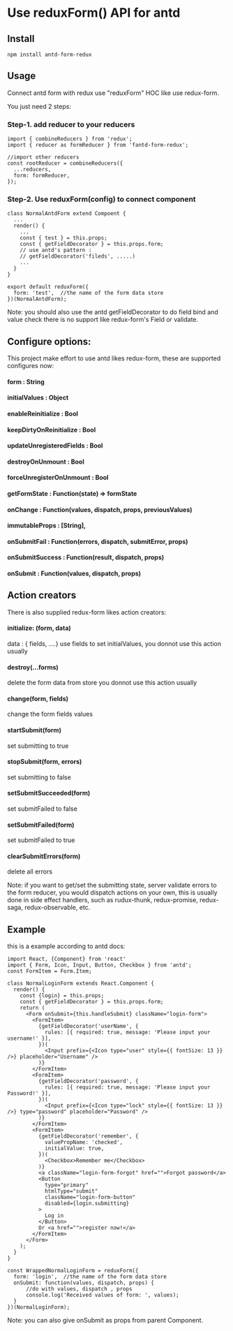 # Use reduxForm() API for antd


## Install

```
npm install antd-form-redux
```

## Usage 
Connect antd form with redux use "reduxForm" HOC like use redux-form. 

You just need 2 steps:

### Step-1. add reducer to your reducers
```
import { combineReducers } from 'redux';
import { reducer as formReducer } from 'fantd-form-redux';

//import other reducers
const rootReducer = combineReducers({
  ...reducers,
  form: formReducer,
});

```

### Step-2. Use reduxForm(config) to connect component 
```
class NormalAntdForm extend Compoent {
  ...
  render() {
    ...
    const { test } = this.props;
    const { getFieldDecorator } = this.props.form;  
    // use antd's pattern :
    // getFieldDecorator('fileds', .....)
    ...
  }
}

export default reduxForm({
  form: 'test',  //the name of the form data store 
})(NormalAntdForm);

```

Note: you should also use the antd getFieldDecorator to do field bind and value check
there is no support like redux-form's Field or validate.

## Configure options:

This project make effort to use antd likes redux-form, these are supported configures now: 

#### form : String
#### initialValues : Object
#### enableReinitialize : Bool
#### keepDirtyOnReinitialize : Bool
#### updateUnregisteredFields : Bool
#### destroyOnUnmount : Bool
#### forceUnregisterOnUnmount : Bool
#### getFormState : Function(state) => formState
#### onChange : Function(values, dispatch, props, previousValues)
#### immutableProps : [String],
#### onSubmitFail : Function(errors, dispatch, submitError, props)
#### onSubmitSuccess : Function(result, dispatch, props)
#### onSubmit : Function(values, dispatch, props)


## Action creators

There is also supplied redux-form likes action creators:

#### initialize: (form, data) 
data : { fields, ....} 
use fields to set initialValues, you donnot use this action usually

#### destroy(...forms) 
delete the form data from store
you donnot use this action usually

#### change(form, fields) 
change the form fields values

#### startSubmit(form)
set submitting to true
#### stopSubmit(form, errors)
set submitting to false
#### setSubmitSucceeded(form)
set submitFailed to false
#### setSubmitFailed(form)
set submitFailed to true
#### clearSubmitErrors(form)
delete all errors

Note: 
if you want to get/set the submitting state, server validate errors to the form reducer, 
you would dispatch actions on your own, this is usually done in side effect handlers,
such as rudux-thunk, redux-promise, redux-saga, redux-observable, etc.

## Example

this is a example according to antd docs: 

```
import React, {Component} from 'react'
import { Form, Icon, Input, Button, Checkbox } from 'antd';
const FormItem = Form.Item;

class NormalLoginForm extends React.Component {
  render() {
    const {login} = this.props;
    const { getFieldDecorator } = this.props.form;
    return (
      <Form onSubmit={this.handleSubmit} className="login-form">
        <FormItem>
          {getFieldDecorator('userName', {
            rules: [{ required: true, message: 'Please input your username!' }],
          })(
            <Input prefix={<Icon type="user" style={{ fontSize: 13 }} />} placeholder="Username" />
          )}
        </FormItem>
        <FormItem>
          {getFieldDecorator('password', {
            rules: [{ required: true, message: 'Please input your Password!' }],
          })(
            <Input prefix={<Icon type="lock" style={{ fontSize: 13 }} />} type="password" placeholder="Password" />
          )}
        </FormItem>
        <FormItem>
          {getFieldDecorator('remember', {
            valuePropName: 'checked',
            initialValue: true,
          })(
            <Checkbox>Remember me</Checkbox>
          )}
          <a className="login-form-forgot" href="">Forgot password</a>
          <Button 
            type="primary" 
            htmlType="submit" 
            className="login-form-button"
            disabled={login.submitting}
          >
            Log in
          </Button>
          Or <a href="">register now!</a>
        </FormItem>
      </Form>
    );
  }
}

const WrappedNormalLoginForm = reduxForm({
  form: 'login',  //the name of the form data store 
  onSubmit: function(values, dispatch, props) {
      //do with values, dispatch , props
      console.log('Received values of form: ', values);
  }
})(NormalLoginForm);

```

Note: you can also give onSubmit as props from parent Component.



